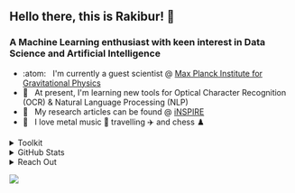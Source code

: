 ## Hello there, this is Rakibur! :wave:

### A Machine Learning enthusiast with keen interest in Data Science and Artificial Intelligence

- :atom: &nbsp; I'm currently a guest scientist @ [Max Planck Institute for Gravitational Physics](https://www.aei.mpg.de/)
- :seedling: &nbsp; At present, I'm learning new tools for Optical Character Recognition (OCR) & Natural Language Processing (NLP)
- :page_facing_up: &nbsp; My research articles can be found @ [iNSPIRE](https://inspirehep.net/authors/1046022?ui-citation-summary=true)
- :blue_heart: &nbsp; I love metal music :metal: travelling :airplane: and chess :chess_pawn:

<details>
<summary>Toolkit</summary>
<br>
<img align="left" src="https://img.shields.io/badge/python-3670A0?style=for-the-badge&logo=python&logoColor=ffdd54">
<img align="left" src="https://img.shields.io/badge/numpy-%23013243.svg?style=for-the-badge&logo=numpy&logoColor=white">
<img align="left" src="https://img.shields.io/badge/pandas-%23150458.svg?style=for-the-badge&logo=pandas&logoColor=white">
<img align="left" src="https://img.shields.io/badge/scikit--learn-%23F7931E.svg?style=for-the-badge&logo=scikit-learn&logoColor=white">
<img align="left" src="https://img.shields.io/badge/TensorFlow-%23FF6F00.svg?style=for-the-badge&logo=TensorFlow&logoColor=white">
<img src="https://img.shields.io/badge/Keras-%23D00000.svg?style=for-the-badge&logo=Keras&logoColor=white">
<br>
<img align="left" src="https://img.shields.io/badge/postgres-%23316192.svg?style=for-the-badge&logo=postgresql&logoColor=white">
<img align="left" src="https://img.shields.io/badge/MongoDB-%234ea94b.svg?style=for-the-badge&logo=mongodb&logoColor=white">
<img align="left" src="https://img.shields.io/badge/flask-%23000.svg?style=for-the-badge&logo=flask&logoColor=white">
<img align="left" src="https://img.shields.io/badge/heroku-%23430098.svg?style=for-the-badge&logo=heroku&logoColor=white">
<img src="https://img.shields.io/badge/git-%23F05033.svg?style=for-the-badge&logo=git&logoColor=white">
<br>
<img align="left" src="https://img.shields.io/badge/jupyter-%23FA0F00.svg?style=for-the-badge&logo=jupyter&logoColor=white">
<img align="left" src="https://img.shields.io/badge/Visual%20Studio%20Code-0078d7.svg?style=for-the-badge&logo=visual-studio-code&logoColor=white">
<img align="left" src="https://img.shields.io/badge/Ubuntu-E95420?style=for-the-badge&logo=ubuntu&logoColor=white">
<img src="https://img.shields.io/badge/Windows-0078D6?style=for-the-badge&logo=windows&logoColor=white">
</details>

<details>
<summary>GitHub Stats</summary>
<br>
<img src="https://github-readme-stats.vercel.app/api?username=rahman-rakib&show_icons=true&theme=prussian">
</details>

<details>
<summary>Reach Out</summary>
<br>
[<img align="left" src="https://img.shields.io/badge/linkedin-%230077B5.svg?style=for-the-badge&logo=linkedin&logoColor=white">](https://www.linkedin.com/in/rakibur-rahman-phd-18877446/)
<img src="https://img.shields.io/badge/Gmail-D14836?style=for-the-badge&logo=gmail&logoColor=white">
</details>

[<img align="left" src="https://www.flaticon.com/de/kostenloses-icon/google-mail_281769">](https://www.linkedin.com/in/rakibur-rahman-phd-18877446/)
